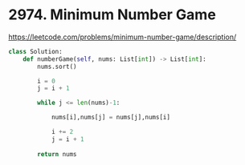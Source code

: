 # 2974. Minimum Number Game
https://leetcode.com/problems/minimum-number-game/description/

```python
class Solution:
    def numberGame(self, nums: List[int]) -> List[int]:
        nums.sort()

        i = 0
        j = i + 1

        while j <= len(nums)-1:

            nums[i],nums[j] = nums[j],nums[i]

            i += 2 
            j = i + 1
        
        return nums
```

